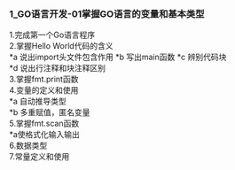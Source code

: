### 1_GO语言开发-01掌握GO语言的变量和基本类型  

1.完成第一个Go语言程序  
2.掌握Hello World代码的含义  
  *a	说出import头文件包含作用 
  *b	写出main函数 
  *c	辨别代码块  
  *d	说出行注释和块注释区别  
3.掌握fmt.print函数   
4.变量的定义和使用  
  *a	自动推导类型    
  *b	多重赋值，匿名变量    
5.掌握fmt.scan函数    
  *a使格式化输入输出   
6.数据类型  
7.常量定义和使用  
